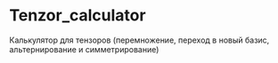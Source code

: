 # Tenzor_calculator
Калькулятор для тензоров (перемножение, переход в новый базис, альтернирование и симметрирование)

